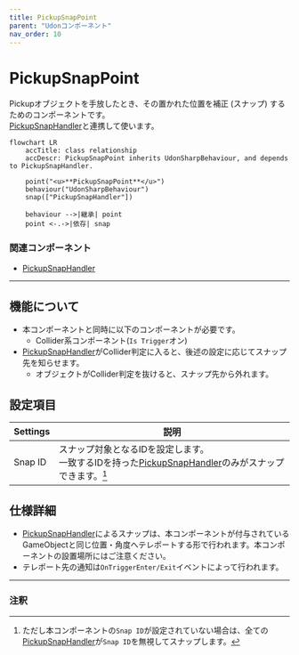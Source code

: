 ```yaml
---
title: PickupSnapPoint
parent: "Udonコンポーネント"
nav_order: 10
---
```


# PickupSnapPoint

Pickupオブジェクトを手放したとき、その置かれた位置を補正 (スナップ) するためのコンポーネントです。  
[PickupSnapHandler]と連携して使います。

```mermaid
flowchart LR
    accTitle: class relationship
    accDescr: PickupSnapPoint inherits UdonSharpBehaviour, and depends to PickupSnapHandler.

    point("<u>**PickupSnapPoint**</u>")
    behaviour("UdonSharpBehaviour")
    snap(["PickupSnapHandler"])

    behaviour -->|継承| point
    point <-.->|依存| snap
```

### 関連コンポーネント

- [PickupSnapHandler]

---

## 機能について

- 本コンポーネントと同時に以下のコンポーネントが必要です。
  - Collider系コンポーネント(`Is Trigger`オン)
- [PickupSnapHandler]がCollider判定に入ると、後述の設定に応じてスナップ先を知らせます。
  - オブジェクトがCollider判定を抜けると、スナップ先から外れます。


## 設定項目

| Settings | 説明 |
| ---- | ---- |
| Snap ID | スナップ対象となるIDを設定します。<br>一致するIDを持った[PickupSnapHandler]のみがスナップできます。[^1] |


## 仕様詳細

- [PickupSnapHandler]によるスナップは、本コンポーネントが付与されているGameObjectと同じ位置・角度へテレポートする形で行われます。本コンポーネントの設置場所にはご注意ください。
- テレポート先の通知は`OnTriggerEnter/Exit`イベントによって行われます。

---

### 注釈

[^1]: ただし本コンポーネントの`Snap ID`が設定されていない場合は、全ての[PickupSnapHandler]が`Snap ID`を無視してスナップします。



[PickupSnapHandler]: /docs/udon/PickupSnapHandler/

